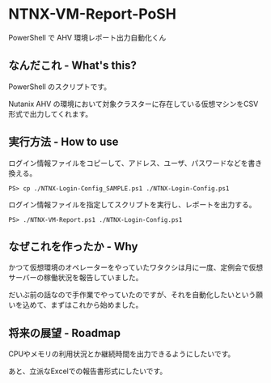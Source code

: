 # NTNX-VM-Report-PoSH
PowerShell で AHV 環境レポート出力自動化くん

## なんだこれ - What's this?
PowerShell のスクリプトです。

Nutanix AHV の環境において対象クラスターに存在している仮想マシンをCSV形式で出力してくれます。

## 実行方法 - How to use

ログイン情報ファイルをコピーして、アドレス、ユーザ、パスワードなどを書き換える。

```
PS> cp ./NTNX-Login-Config_SAMPLE.ps1 ./NTNX-Login-Config.ps1
```

ログイン情報ファイルを指定してスクリプトを実行し、レポートを出力する。

```
PS> ./NTNX-VM-Report.ps1 ./NTNX-Login-Config.ps1
```

## なぜこれを作ったか - Why
かつて仮想環境のオペレーターをやっていたワタクシは月に一度、定例会で仮想サーバーの稼働状況を報告していました。

だいぶ前の話なので手作業でやっていたのですが、それを自動化したいという願いを込めて、まずはこれから始めました。

## 将来の展望 - Roadmap
CPUやメモリの利用状況とか継続時間を出力できるようにしたいです。

あと、立派なExcelでの報告書形式にしたいです。

